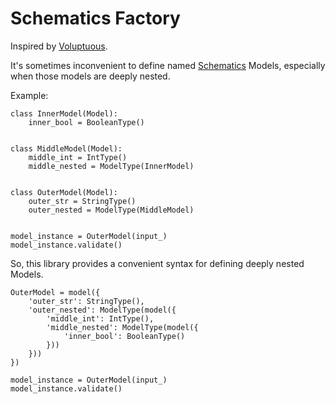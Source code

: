 Schematics Factory
==================


Inspired by [Voluptuous](https://github.com/alecthomas/voluptuous).

It's sometimes inconvenient to define
named [Schematics](https://github.com/schematics/schematics)
Models, especially when those models are deeply nested.

Example:

```
class InnerModel(Model):
    inner_bool = BooleanType()


class MiddleModel(Model):
    middle_int = IntType()
    middle_nested = ModelType(InnerModel)


class OuterModel(Model):
    outer_str = StringType()
    outer_nested = ModelType(MiddleModel)


model_instance = OuterModel(input_)
model_instance.validate()
```

So, this library provides a convenient syntax for defining
deeply nested Models.

```
OuterModel = model({
    'outer_str': StringType(),
    'outer_nested': ModelType(model({
        'middle_int': IntType(),
        'middle_nested': ModelType(model({
            'inner_bool': BooleanType()
        }))
    }))
})

model_instance = OuterModel(input_)
model_instance.validate()
```
